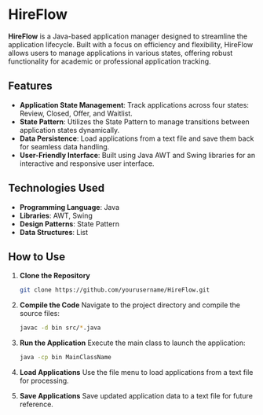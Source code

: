 # HireFlow

**HireFlow** is a Java-based application manager designed to streamline the application lifecycle. Built with a focus on efficiency and flexibility, HireFlow allows users to manage applications in various states, offering robust functionality for academic or professional application tracking.

## Features
- **Application State Management**: Track applications across four states: Review, Closed, Offer, and Waitlist.
- **State Pattern**: Utilizes the State Pattern to manage transitions between application states dynamically.
- **Data Persistence**: Load applications from a text file and save them back for seamless data handling.
- **User-Friendly Interface**: Built using Java AWT and Swing libraries for an interactive and responsive user interface.

## Technologies Used
- **Programming Language**: Java
- **Libraries**: AWT, Swing
- **Design Patterns**: State Pattern
- **Data Structures**: List

## How to Use

1. **Clone the Repository**
   ```bash
   git clone https://github.com/yourusername/HireFlow.git
   ```

2. **Compile the Code**
   Navigate to the project directory and compile the source files:
   ```bash
   javac -d bin src/*.java
   ```

3. **Run the Application**
   Execute the main class to launch the application:
   ```bash
   java -cp bin MainClassName
   ```

4. **Load Applications**
   Use the file menu to load applications from a text file for processing.

5. **Save Applications**
   Save updated application data to a text file for future reference.

